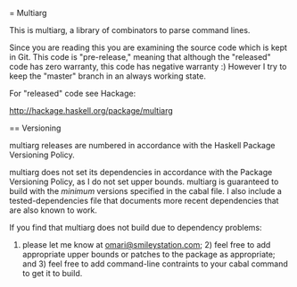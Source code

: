 = Multiarg

This is multiarg, a library of combinators to parse command lines.

Since you are reading this you are examining the source code
which is kept in Git. This code is "pre-release," meaning that although
the "released" code has zero warranty, this code has negative
warranty :) However I try to keep the "master" branch in an always
working state.

For "released" code see Hackage:

http://hackage.haskell.org/package/multiarg

== Versioning

multiarg releases are numbered in accordance with the Haskell
Package Versioning Policy.

multiarg does not set its dependencies in accordance with the
Package Versioning Policy, as I do not set upper bounds.  multiarg
is guaranteed to build with the *minimum* versions specified in the
cabal file.  I also include a tested-dependencies file that
documents more recent dependencies that are also known to work.

If you find that multiarg does not build due to dependency problems:
1) please let me know at omari@smileystation.com; 2) feel free to
add appropriate upper bounds or patches to the package as
appropriate; and 3) feel free to add command-line contraints to your
cabal command to get it to build.
